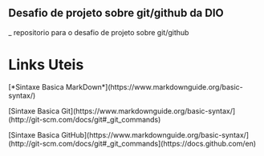 ## Desafio de projeto sobre git/github da DIO
_ repositorio para o desafio de projeto sobre git/github 


# Links Uteis
<p>
[*Sintaxe Basica MarkDown*](https://www.markdownguide.org/basic-syntax/)
<p>
[Sintaxe Basica Git](https://www.markdownguide.org/basic-syntax/](http://git-scm.com/docs/git#_git_commands)
<p>
[Sintaxe Basica GitHub](https://www.markdownguide.org/basic-syntax/](http://git-scm.com/docs/git#_git_commands](https://docs.github.com/en)
